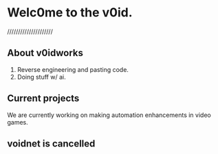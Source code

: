 # Welc0me to the v0id.
/////////////////////
## About v0idworks
1. Reverse engineering and pasting code.
2. Doing stuff w/ ai.
## Current projects
We are currently working on making automation enhancements in video games.
## voidnet is cancelled
